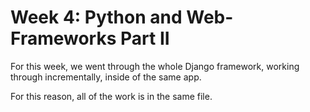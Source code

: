 # Week 4: Python and Web-Frameworks Part II

For this week, we went through the whole Django framework, working through incrementally, inside of the same app.

For this reason, all of the work is in the same file.